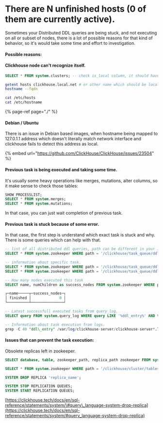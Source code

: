 # There are N unfinished hosts \(0 of them are currently active\).

Sometimes your Distributed DDL queries are being stuck, and not executing on all or subset of nodes, there is a lot of possible reasons for that kind of behavior, so it's would take some time and effort to investigation.

#### Possible reasons:

#### Clickhouse node can't recognize itself.

```sql
SELECT * FROM system.clusters; -- check is_local column, it should have 1 for itself
```

```bash
getent hosts clickhouse.local.net # or other name which should be local
hostname --fqdn

cat /etc/hosts
cat /etc/hostname
```

{% page-ref page="./" %}

#### Debian / Ubuntu

There is an issue in Debian based images, when hostname being mapped to 127.0.1.1 address which doesn't literally match network interface and clickhouse fails to detect this address as local.

{% embed url="https://github.com/ClickHouse/ClickHouse/issues/23504" %}

#### Previous task is being executed and taking some time.

It's usually some heavy operations like merges, mutations, alter columns, so it make sense to check those tables:

```sql
SHOW PROCESSLIST;
SELECT * FROM system.merges;
SELECT * FROM system.mutations;
```

In that case, you can just wait completion of previous task.

#### Previous task is stuck because of some error.

In that case, the first step is understand which exact task is stuck and why. There is some queries which can help with that.

```sql
-- list of all distributed ddl queries, path can be different in your installation
SELECT * FROM system.zookeeper WHERE path = '/clickhouse/task_queue/ddl/';

-- information about specific task.
SELECT * FROM system.zookeeper WHERE path = '/clickhouse/task_queue/ddl/query-0000001000/';
SELECT * FROM system.zookeeper WHERE path = '/clickhouse/task_queue/ddl/' AND name = 'query-0000001000';

-- How many nodes executed this task
SELECT name, numChildren as success_nodes FROM system.zookeeper WHERE path = '/clickhouse/task_queue/ddl/query-0000001000/' AND name = 'finished';

┌─name─────┬─success_nodes─┐
│ finished │             0 │
└──────────┴───────────────┘

-- Latest successfull executed tasks from query_log.
SELECT query FROM system.query_log WHERE query LIKE '%ddl_entry%' AND type = 2 ORDER BY event_time DESC LIMIT 5;

-- Information about task execution from logs.
grep -C 40 "ddl\_entry" /var/log/clickhouse-server/clickhouse-server*.log
```

#### Issues that can prevent the task execution:

Obsolete replicas left in zookeeper.

```sql
SELECT database, table, zookeeper_path, replica_path zookeeper FROM system.replicas WHERE total_replicas != active_replicas;

SELECT * FROM system.zookeeper WHERE path = '/clickhouse/cluster/tables/01/database/table/replicas';

SYSTEM DROP REPLICA 'replica_name';

SYSTEM STOP REPLICATION QUEUES;
SYSTEM START REPLICATION QUEUES;
```

[https://clickhouse.tech/docs/en/sql-reference/statements/system/\#query\_language-system-drop-replica](https://clickhouse.tech/docs/en/sql-reference/statements/system/#query_language-system-drop-replica)

